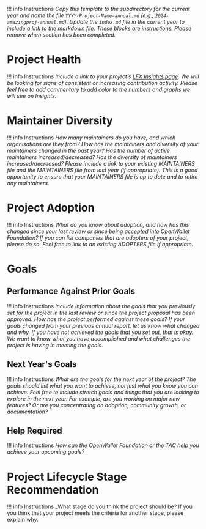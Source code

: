 !!! info Instructions
    _Copy this template to the subdirectory for the current year and name the file `YYYY-Project-Name-annual.md` (e.g., `2024-amazingproj-annual.md`). Update the `index.md` file in the current year to include a link to the markdown file. These blocks are instructions. Please remove when section has been completed._

# Project Health

!!! info Instructions
    _Include a link to your project’s [LFX Insights page](https://insights-v2.lfx.linuxfoundation.org/projects). We will be looking for signs of consistent or increasing contribution activity. Please feel free to add commentary to add color to the numbers and graphs we will see on Insights._

# Maintainer Diversity

!!! info Instructions
    _How many maintainers do you have, and which organisations are they from? How has the maintainers and diversity of your maintainers changed in the past year? Has the number of active maintainers increased/decreased? Has the diversity of maintainers increased/decreased? Please include a link to your existing MAINTAINERS file and the MAINTAINERS file from last year (if appropriate). This is a good opportunity to ensure that your MAINTAINERS file is up to date and to retire any maintainers._ 

# Project Adoption

!!! info Instructions
    _What do you know about adoption, and how has this changed since your last review or since being accepted into OpenWallet Foundation? If you can list companies that are adopters of your project, please do so. Feel free to link to an existing ADOPTERS file if appropriate._

# Goals

## Performance Against Prior Goals

!!! info Instructions
    _Include information about the goals that you previously set for the project in the last review or since the project proposal has been approved. How has the project performed against these goals? If your goals changed from your previous annual report, let us know what changed and why. If you have not achieved the goals that you set out, that is okay. We want to know what you have accomplished and what challenges the project is having in meeting the goals._

## Next Year's Goals

!!! info Instructions
    _What are the goals for the next year of the project? The goals should list what you want to achieve, not just what you know you can achieve. Feel free to include stretch goals and things that you are looking to explore in the next year. For example, are you working on major new features? Or are you concentrating on adoption, community growth, or documentation?_

## Help Required

!!! info Instructions
    _How can the OpenWallet Foundation or the TAC help you achieve your upcoming goals?_

# Project Lifecycle Stage Recommendation

!!! info Instructions
    _What stage do you think the project should be? If you you think that your project meets the criteria for another stage, please explain why.
